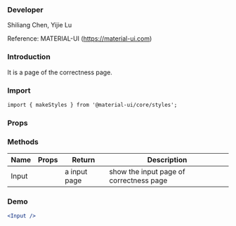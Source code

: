 

### **Developer**

Shiliang Chen, Yijie Lu

Reference: MATERIAL-UI (https://material-ui.com)



###  **Introduction**

It is a page of the correctness page.

###  **Import**

```html
import { makeStyles } from '@material-ui/core/styles';
```

###  **Props**





###  **Methods**


| Name | Props | Return | Description |
| ---- | ----- | ------ | ----------- |
|  Input  ||    a input page     |     show the input page of correctness page      |

###  **Demo**

```jsx
<Input />
```
